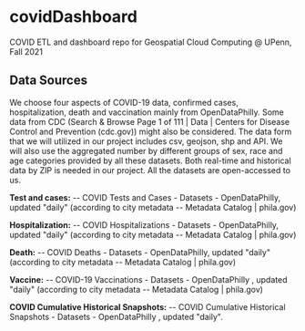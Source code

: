 # covidDashboard
COVID ETL and dashboard repo for Geospatial Cloud Computing @ UPenn, Fall 2021

## Data Sources
We choose four aspects of COVID-19 data, confirmed cases, hospitalization, death and vaccination mainly from OpenDataPhilly. Some data from CDC (Search & Browse Page 1 of 111 | Data | Centers for Disease Control and Prevention (cdc.gov)) might also be considered. The data form that we will utilized in our project includes csv, geojson, shp and API.  We will also use the aggregated number by different groups of sex, race and age categories provided by all these datasets. Both real-time and historical data by ZIP is needed in our project. All the datasets are open-accessed to us. 

**Test and cases:** -- COVID Tests and Cases - Datasets - OpenDataPhilly, updated "daily" (according to city metadata -- Metadata Catalog | phila.gov)

**Hospitalization:** -- COVID Hospitalizations - Datasets - OpenDataPhilly, updated "daily" (according to city metadata -- Metadata Catalog | phila.gov)

**Death:** -- COVID Deaths - Datasets - OpenDataPhilly, updated "daily" (according to city metadata -- Metadata Catalog | phila.gov)

**Vaccine:** -- COVID-19 Vaccinations - Datasets - OpenDataPhilly , updated "daily" (according to city metadata -- Metadata Catalog | phila.gov)

**COVID Cumulative Historical Snapshots:** -- COVID Cumulative Historical Snapshots - Datasets - OpenDataPhilly , updated "daily".  
